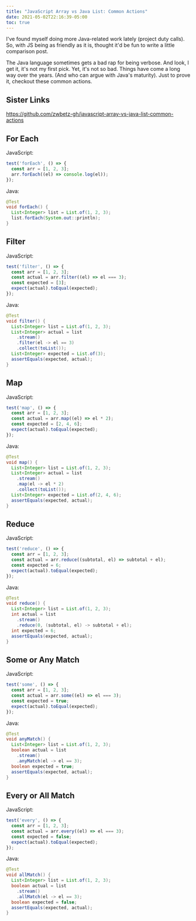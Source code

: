 ```yaml
---
title: "JavaScript Array vs Java List: Common Actions"
date: 2021-05-02T22:16:39-05:00
toc: true
---
```


I've found myself doing more Java-related work lately (project duty calls). So, with JS being as friendly as it is, thought it'd be fun to write a little comparison post.

<!--more-->

The Java language sometimes gets a bad rap for being verbose. And look, I get it, it's not my first pick. Yet, it's not so bad. Things have come a long way over the years. (And who can argue with Java's maturity). Just to prove it, checkout these common actions.

## Sister Links

<https://github.com/zwbetz-gh/javascript-array-vs-java-list-common-actions>

## For Each

JavaScript:
```js
test('forEach', () => {
  const arr = [1, 2, 3];
  arr.forEach((el) => console.log(el));
});
```

Java:
```java
@Test
void forEach() {
  List<Integer> list = List.of(1, 2, 3);
  list.forEach(System.out::println);
}
```

## Filter

JavaScript:
```js
test('filter', () => {
  const arr = [1, 2, 3];
  const actual = arr.filter((el) => el === 3);
  const expected = [3];
  expect(actual).toEqual(expected);
});
```

Java:
```java
@Test
void filter() {
  List<Integer> list = List.of(1, 2, 3);
  List<Integer> actual = list
    .stream()
    .filter(el -> el == 3)
    .collect(toList());
  List<Integer> expected = List.of(3);
  assertEquals(expected, actual);
}
```

## Map

JavaScript:
```js
test('map', () => {
  const arr = [1, 2, 3];
  const actual = arr.map((el) => el * 2);
  const expected = [2, 4, 6];
  expect(actual).toEqual(expected);
});
```

Java:
```java
@Test
void map() {
  List<Integer> list = List.of(1, 2, 3);
  List<Integer> actual = list
    .stream()
    .map(el -> el * 2)
    .collect(toList());
  List<Integer> expected = List.of(2, 4, 6);
  assertEquals(expected, actual);
}
```

## Reduce

JavaScript:
```js
test('reduce', () => {
  const arr = [1, 2, 3];
  const actual = arr.reduce((subtotal, el) => subtotal + el);
  const expected = 6;
  expect(actual).toEqual(expected);
});
```

Java:
```java
@Test
void reduce() {
  List<Integer> list = List.of(1, 2, 3);
  int actual = list
    .stream()
    .reduce(0, (subtotal, el) -> subtotal + el);
  int expected = 6;
  assertEquals(expected, actual);
}
```


## Some or Any Match

JavaScript:
```js
test('some', () => {
  const arr = [1, 2, 3];
  const actual = arr.some((el) => el === 3);
  const expected = true;
  expect(actual).toEqual(expected);
});
```

Java:
```java
@Test
void anyMatch() {
  List<Integer> list = List.of(1, 2, 3);
  boolean actual = list
    .stream()
    .anyMatch(el -> el == 3);
  boolean expected = true;
  assertEquals(expected, actual);
}
```

## Every or All Match

JavaScript:
```js
test('every', () => {
  const arr = [1, 2, 3];
  const actual = arr.every((el) => el === 3);
  const expected = false;
  expect(actual).toEqual(expected);
});
```

Java:
```java
@Test
void allMatch() {
  List<Integer> list = List.of(1, 2, 3);
  boolean actual = list
    .stream()
    .allMatch(el -> el == 3);
  boolean expected = false;
  assertEquals(expected, actual);
}
```
